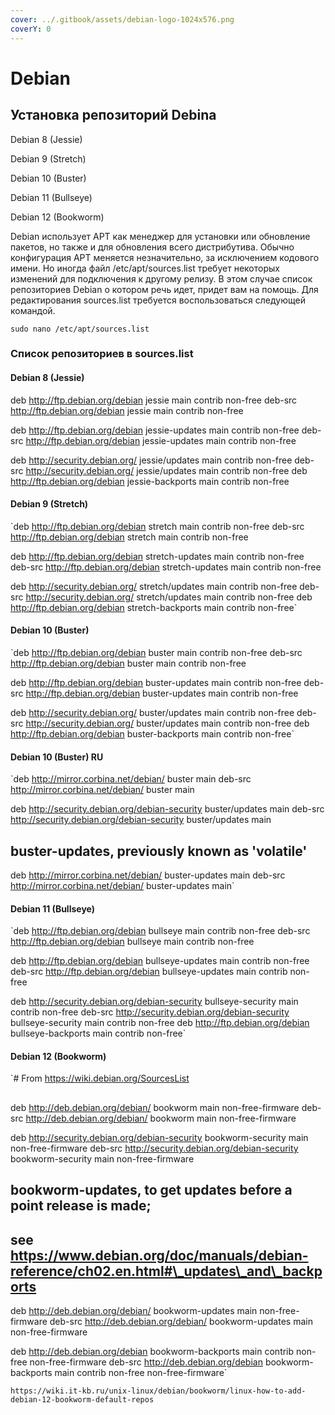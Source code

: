 ```yaml
---
cover: ../.gitbook/assets/debian-logo-1024x576.png
coverY: 0
---
```


# Debian

## Установка репозиторий Debina

Debian 8 (Jessie)&#x20;

Debian 9 (Stretch)&#x20;

Debian 10 (Buster)&#x20;

Debian 11 (Bullseye)&#x20;

Debian 12 (Bookworm)

Debian использует APT как менеджер для установки или обновление пакетов, но также и для обновления всего дистрибутива. Обычно конфигурация APT меняется незначительно, за исключением кодового имени. Но иногда файл /etc/apt/sources.list требует некоторых изменений для подключения к другому релизу. В этом случае список репозиториев Debian о котором речь идет, придет вам на помощь. Для редактирования sources.list требуется воспользоваться следующей командой.

`sudo nano /etc/apt/sources.list`

### Список репозиториев в sources.list

#### Debian 8 (Jessie)

deb http://ftp.debian.org/debian jessie main contrib non-free deb-src http://ftp.debian.org/debian jessie main contrib non-free

deb http://ftp.debian.org/debian jessie-updates main contrib non-free deb-src http://ftp.debian.org/debian jessie-updates main contrib non-free

deb http://security.debian.org/ jessie/updates main contrib non-free deb-src http://security.debian.org/ jessie/updates main contrib non-free deb http://ftp.debian.org/debian jessie-backports main contrib non-free

#### Debian 9 (Stretch)

\`deb http://ftp.debian.org/debian stretch main contrib non-free deb-src http://ftp.debian.org/debian stretch main contrib non-free

deb http://ftp.debian.org/debian stretch-updates main contrib non-free deb-src http://ftp.debian.org/debian stretch-updates main contrib non-free

deb http://security.debian.org/ stretch/updates main contrib non-free deb-src http://security.debian.org/ stretch/updates main contrib non-free deb http://ftp.debian.org/debian stretch-backports main contrib non-free\`

#### Debian 10 (Buster)

\`deb http://ftp.debian.org/debian buster main contrib non-free deb-src http://ftp.debian.org/debian buster main contrib non-free

deb http://ftp.debian.org/debian buster-updates main contrib non-free deb-src http://ftp.debian.org/debian buster-updates main contrib non-free

deb http://security.debian.org/ buster/updates main contrib non-free deb-src http://security.debian.org/ buster/updates main contrib non-free deb http://ftp.debian.org/debian buster-backports main contrib non-free\`

#### Debian 10 (Buster) RU

\`deb http://mirror.corbina.net/debian/ buster main deb-src http://mirror.corbina.net/debian/ buster main

deb http://security.debian.org/debian-security buster/updates main deb-src http://security.debian.org/debian-security buster/updates main

## buster-updates, previously known as 'volatile'

deb http://mirror.corbina.net/debian/ buster-updates main deb-src http://mirror.corbina.net/debian/ buster-updates main\`

#### Debian 11 (Bullseye)

\`deb http://ftp.debian.org/debian bullseye main contrib non-free deb-src http://ftp.debian.org/debian bullseye main contrib non-free

deb http://ftp.debian.org/debian bullseye-updates main contrib non-free deb-src http://ftp.debian.org/debian bullseye-updates main contrib non-free

deb http://security.debian.org/debian-security bullseye-security main contrib non-free deb-src http://security.debian.org/debian-security bullseye-security main contrib non-free deb http://ftp.debian.org/debian bullseye-backports main contrib non-free\`

#### Debian 12 (Bookworm)

\`# From https://wiki.debian.org/SourcesList

##

deb http://deb.debian.org/debian/ bookworm main non-free-firmware deb-src http://deb.debian.org/debian/ bookworm main non-free-firmware

deb http://security.debian.org/debian-security bookworm-security main non-free-firmware deb-src http://security.debian.org/debian-security bookworm-security main non-free-firmware

## bookworm-updates, to get updates before a point release is made;

## see https://www.debian.org/doc/manuals/debian-reference/ch02.en.html#\_updates\_and\_backports

deb http://deb.debian.org/debian/ bookworm-updates main non-free-firmware deb-src http://deb.debian.org/debian/ bookworm-updates main non-free-firmware

deb http://deb.debian.org/debian bookworm-backports main contrib non-free non-free-firmware deb-src http://deb.debian.org/debian bookworm-backports main contrib non-free non-free-firmware\`

`https://wiki.it-kb.ru/unix-linux/debian/bookworm/linux-how-to-add-debian-12-bookworm-default-repos`
